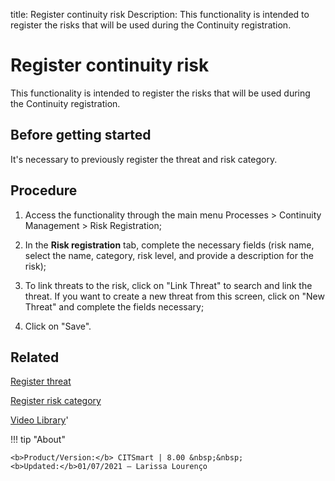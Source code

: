 title: Register continuity risk
Description: This functionality is intended to register the risks that will be used during the Continuity registration.
# Register continuity risk

This functionality is intended to register the risks that will be used during the Continuity registration.

Before getting started
--------------------------

It's necessary to previously register the threat and risk category.

Procedure
-------------

1.  Access the functionality through the main menu Processes \> Continuity
    Management \> Risk Registration;

2.  In the **Risk registration** tab, complete the necessary fields (risk name,
    select the name, category, risk level, and provide a description for the
    risk);

3.  To link threats to the risk, click on "Link Threat" to search and link the
    threat. If you want to create a new threat from this screen, click on "New
    Threat" and complete the fields necessary;

4.  Click on "Save".

Related
-----------

[Register threat](/en-us/citsmart-platform-8/processes/continuity/configuration/register-threat.html)

[Register risk category](/en-us/citsmart-platform-8/processes/continuity/configuration/risk-category.html)

<i class='fa fa-youtube-play  fa-2x' style='color:#97ce17;vertical-align: middle;'> </i> [Video Library](https://www.youtube.com/playlist?list=PLB5qK2uzf2RPwpIsGu97d5LVHeTNzpTMC)'

!!! tip "About"

    <b>Product/Version:</b> CITSmart | 8.00 &nbsp;&nbsp;
    <b>Updated:</b>01/07/2021 – Larissa Lourenço
